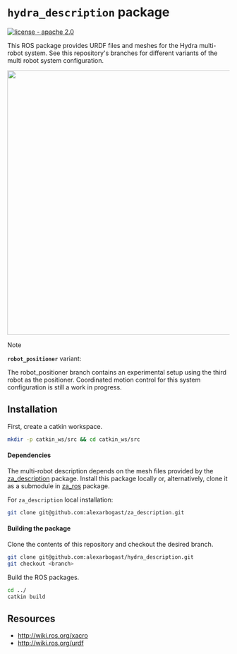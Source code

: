 # `hydra_description` package

[![license - apache 2.0](https://img.shields.io/:license-Apache%202.0-yellowgreen.svg)](https://opensource.org/licenses/Apache-2.0)

This ROS package provides URDF files and meshes for the Hydra multi-robot
system. See this repository's branches for different variants of the multi robot
system configuration. 

<p align="center">
  <img src=https://github.com/alexarbogast/za_ros/assets/46149643/ee7f7bb1-abc0-44a2-aa61-de2652a10314 width=600/>
</p>

> [!NOTE]
> __`robot_positioner`__ variant:
>
> The robot_positioner branch contains an experimental setup using the third
> robot as the positioner. Coordinated motion control for this system
> configuration is still a work in progress.

## Installation

First, create a catkin workspace.

```bash
mkdir -p catkin_ws/src && cd catkin_ws/src
```

#### Dependencies

The multi-robot description depends on the mesh files provided by the
[za_description](https://github.com/alexarbogast/za_description) package.
Install this package locally or, alternatively, clone it as a submodule in
[za_ros](https://github.com/alexarbogast/za_ros) package.

For `za_description` local installation:
```bash
git clone git@github.com:alexarbogast/za_description.git
```
#### Building the package

Clone the contents of this repository and checkout the desired branch.

```bash
git clone git@github.com:alexarbogast/hydra_description.git
git checkout <branch>
```

Build the ROS packages.

```bash
cd ../
catkin build
```

## Resources

- http://wiki.ros.org/xacro
- http://wiki.ros.org/urdf

